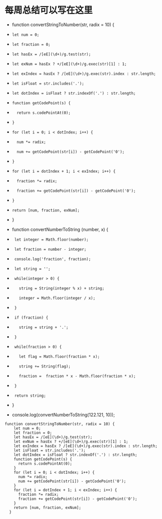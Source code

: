 # 每周总结可以写在这里

-  function convertStringToNumber(str, radix = 10) {
-     let num = 0;
-     let fraction = 0;
-     let hasEx = /[eE](\d+)/g.test(str);
-     let exNum = hasEx ? +/[eE](\d+)/g.exec(str)[1] : 1;
-     let exIndex = hasEx ? /[eE](\d+)/g.exec(str).index : str.length;
-     let isFloat = str.includes('.');
-     let dotIndex = isFloat ? str.indexOf('.') : str.length;
-     function getCodePoint(s) {
-       return s.codePointAt(0);
-     }
-     for (let i = 0; i < dotIndex; i++) {
-       num *= radix;
-       num += getCodePoint(str[i]) - getCodePoint('0');
-     }
-     for (let i = dotIndex + 1; i < exIndex; i++) {
-       fraction *= radix;
-       fraction += getCodePoint(str[i]) - getCodePoint('0');
-     }
-     return [num, fraction, exNum];
-   }

-    function convertNumberToString (number, x) {
-      let integer = Math.floor(number);
-      let fraction = number - integer;
-      console.log('fraction', fraction);
-      let string = '';
-      while(integer > 0) {
-        string = String(integer % x) + string;
-        integer = Math.floor(integer / x);
-      }
-      if (fraction) {
-        string = string + '.';
-      }
-      while(fraction > 0) {
-        let flag = Math.floor(fraction * x);
-        string += String(flag);
-        fraction =  fraction * x - Math.floor(fraction * x);
-      }
-      return string;
-    }
-    console.log(convertNumberToString(122.121, 10));


```
function convertStringToNumber(str, radix = 10) {
    let num = 0;
    let fraction = 0;
    let hasEx = /[eE](\d+)/g.test(str);
    let exNum = hasEx ? +/[eE](\d+)/g.exec(str)[1] : 1;
    let exIndex = hasEx ? /[eE](\d+)/g.exec(str).index : str.length;
    let isFloat = str.includes('.');
    let dotIndex = isFloat ? str.indexOf('.') : str.length;
    function getCodePoint(s) {
      return s.codePointAt(0);
    }
    for (let i = 0; i < dotIndex; i++) {
      num *= radix;
      num += getCodePoint(str[i]) - getCodePoint('0');
    }
    for (let i = dotIndex + 1; i < exIndex; i++) {
      fraction *= radix;
      fraction += getCodePoint(str[i]) - getCodePoint('0');
    }
    return [num, fraction, exNum];
  }
  ```
